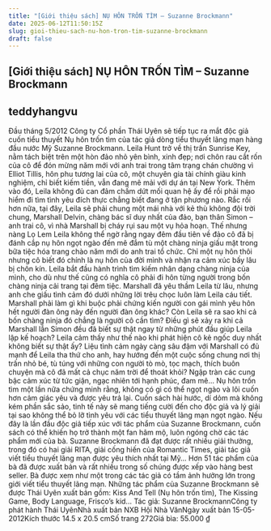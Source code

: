 ```yaml
---
title: "[Giới thiệu sách] NỤ HÔN TRỐN TÌM – Suzanne Brockmann"
date: 2025-06-12T11:50:15Z
slug: gioi-thieu-sach-nu-hon-tron-tim-suzanne-brockmann
draft: false
---
```


## [Giới thiệu sách] NỤ HÔN TRỐN TÌM – Suzanne Brockmann

## teddyhangvu

Đầu tháng 5/2012 Công ty Cổ phần Thái Uyên sẽ tiếp tục ra mắt độc giả cuốn tiểu thuyết Nụ hôn trốn tìm của tác giả dòng tiểu thuyết lãng mạn hàng đầu nước Mỹ Suzanne Brockmann.
 Leila Hunt trở về thị trấn Sunrise Key, nằm tách biệt trên một hòn đảo nhỏ yên bình, xinh đẹp; nơi chôn rau cắt rốn của cô để đón mừng năm mới với anh trai trong tâm trạng chán chường vì Elliot Tillis, hôn phu tương lai của cô, một chuyên gia tài chính giàu kinh nghiệm, chỉ biết kiếm tiền, vẫn đang mê mải với dự án tại New York. Thêm vào đó, Leila không đủ can đảm chấm dứt mối quan hệ ấy để rồi phải mạo hiểm đi tìm tình yêu đích thực chẳng biết đang ở tận phương nào.
Rắc rối hơn nữa, tại đây, Leila sẽ phải chung một mái nhà với kẻ thù không đội trời chung, Marshall Delvin, chàng bác sĩ duy nhất của đảo, bạn thân Simon – anh trai cô, vì nhà Marshall bị cháy rụi sau một vụ hỏa hoạn.
Thế nhưng nàng Lọ Lem Leila không thể ngờ rằng ngay đêm đầu tiên về đảo cô đã bị đánh cắp nụ hôn ngọt ngào đến mê đắm tù một chàng ninja giấu mặt trong bữa tiệc hóa trang chào năm mới do anh trai tổ chức. Chỉ một nụ hôn thôi nhưng cô biết đó chính là nụ hôn của đời mình và nhận ra cảm xúc bấy lâu bị chôn kín.
Leila bắt đầu hành trình tìm kiếm nhân dạng chàng ninja của mình, cho dù như thế cũng có nghĩa cô phải đi hôn từng người trong bốn chàng ninja cải trang tại đêm tiệc.
Marshall đã yêu thầm Leila từ lâu, nhưng anh che giấu tình cảm đó dưới những lời trêu chọc luôn làm Leila cáu tiết. Marshall phải làm gì khi buộc phải chứng kiến người con gái mình yêu hôn hết người đàn ông này đến người đàn ông khác?
Còn Leila sẽ ra sao khi cả bốn chàng ninja đó chẳng là người cô cần tìm? Điều gì sẽ xảy ra khi cả Marshall lẫn Simon đều đã biết sự thật ngay từ những phút đầu giúp Leila lập kế hoạch? Leila cảm thấy như thế nào khi phát hiện cô kẻ ngốc duy nhất không biết sự thật ấy? Liệu tình cảm ngày càng sâu đậm với Marshall có đủ mạnh để Leila tha thứ cho anh, hay hướng đến một cuộc sống chung nơi thị trấn nhỏ bé, tù túng với những con người tò mò, tọc mạch, thích buôn chuyện mà cô đã mất cả chục năm trời để thoát khỏi?
Ngập tràn các cung bậc cảm xúc từ tức giận, ngạc nhiên tới hạnh phúc, đam mê… Nụ hôn trốn tìm một lần nữa chứng minh rằng, không có gì có thể ngọt ngào và lôi cuốn hơn cảm giác yêu và được yêu trả lại. Cuốn sách hài hước, dí dỏm mà không kém phần sắc sảo, tinh tế này sẽ mang tiếng cười đến cho độc giả và lý giải tại sao không thể bỏ lỡ tình yêu với các tiểu thuyết lãng mạn ngọt ngào. Nếu đây là lần đầu độc giả tiếp xúc với tác phẩm của Suzanne Brockmann, cuốn sách có thể khiến họ trở thành một fan hâm mộ, luôn ngóng chờ các tác phẩm mới của bà.
Suzanne Brockmann đã đạt được rất nhiều giải thưởng, trong đó có hai giải RITA, giải cống hiến của Romantic Times, giải tác giả viết tiểu thuyết lãng mạn được yêu thích nhất tại Mỹ… Hơn 51 tác phẩm của bà đã được xuất bản và rất nhiều trong số chúng được xếp vào hàng best seller. Bà được xem như một trong các tác giả có tầm ảnh hưởng lớn trong giới viết tiểu thuyết lãng mạn. Những tác phẩm của Suzanne Brockmann sẽ được Thái Uyên xuất bản gồm: Kiss And Tell (Nụ hôn trốn tìm), The Kissing Game, Body Language, Frisco’s kid…
 Tác giả: Suzanne BrockmannCông ty phát hành Thái UyênNhà xuất bản NXB Hội Nhà VănNgày xuất bản 15-05-2012Kích thước 14.5 x 20.5 cmSố trang 272Giá bìa: 55.000 ₫